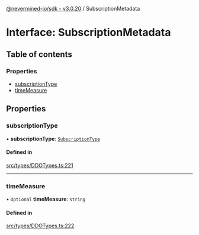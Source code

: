 [@nevermined-io/sdk - v3.0.20](../code-reference.md) / SubscriptionMetadata

# Interface: SubscriptionMetadata

## Table of contents

### Properties

- [subscriptionType](SubscriptionMetadata.md#subscriptiontype)
- [timeMeasure](SubscriptionMetadata.md#timemeasure)

## Properties

### subscriptionType

• **subscriptionType**: [`SubscriptionType`](../enums/SubscriptionType.md)

#### Defined in

[src/types/DDOTypes.ts:221](https://github.com/nevermined-io/sdk-js/blob/fda834d746a6bb5136bf84409374b98a30682055/src/types/DDOTypes.ts#L221)

---

### timeMeasure

• `Optional` **timeMeasure**: `string`

#### Defined in

[src/types/DDOTypes.ts:222](https://github.com/nevermined-io/sdk-js/blob/fda834d746a6bb5136bf84409374b98a30682055/src/types/DDOTypes.ts#L222)
